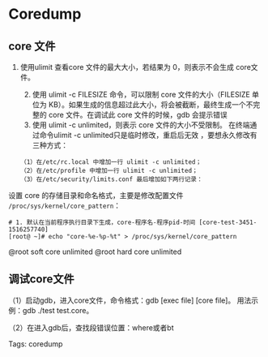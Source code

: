 # Coredump

## core 文件

1. 使用ulimit 查看core 文件的最大大小，若结果为 0，则表示不会生成 core文件。 
   
   2. 使用 ulimit -c FILESIZE 命令，可以限制 core 文件的大小（FILESIZE 单位为 KB）。如果生成的信息超过此大小，将会被截断，最终生成一个不完整的 core 文件。在调试此 core 文件的时候，gdb 会提示错误
   3. 使用 ulimit -c unlimited，则表示 core 文件的大小不受限制。
      在终端通过命令ulimit -c unlimited只是临时修改，重启后无效 ，要想永久修改有三种方式：
   
   ```
   （1）在/etc/rc.local 中增加一行 ulimit -c unlimited；
   （2）在/etc/profile 中增加一行 ulimit -c unlimited；
   （3）在/etc/security/limits.conf 最后增加如下两行记录：
   ```

设置 core 的存储目录和命名格式，主要是修改配置文件 `/proc/sys/kernel/core_pattern`：

```shell
# 1. 默认在当前程序执行目录下生成，core-程序名-程序pid-时间 [core-test-3451-1516257740]
[root@ ~]# echo "core-%e-%p-%t" > /proc/sys/kernel/core_pattern
```

@root soft core unlimited
@root hard core unlimited

## 调试core文件

（1）启动gdb，进入core文件，命令格式：gdb [exec file] [core file]。 
  用法示例：gdb ./test test.core。

（2）在进入gdb后，查找段错误位置：where或者bt 

Tags:
  coredump